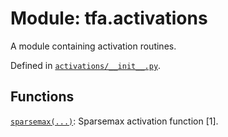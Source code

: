 <div itemscope itemtype="http://developers.google.com/ReferenceObject">
<meta itemprop="name" content="tfa.activations" />
<meta itemprop="path" content="Stable" />
</div>

# Module: tfa.activations

A module containing activation routines.



Defined in [`activations/__init__.py`](https://github.com/tensorflow/addons/tree/0.4-release/tensorflow_addons/activations/__init__.py).

<!-- Placeholder for "Used in" -->


## Functions

[`sparsemax(...)`](../tfa/activations/sparsemax.md): Sparsemax activation function [1].

